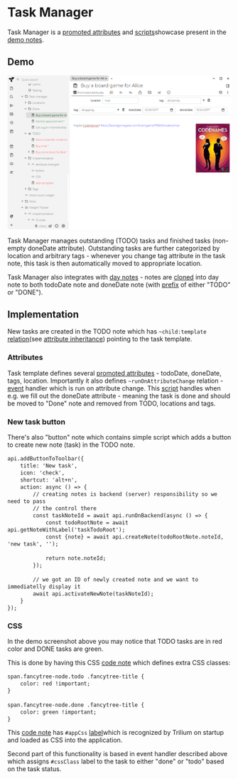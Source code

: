 # Task Manager
Task Manager is a [promoted attributes](../Attributes/Promoted%20Attributes.md) and [scripts](../../Scripting.md)showcase present in the [demo notes](../Database.md).

## Demo

![](Task%20Manager_task-manager.png)

Task Manager manages outstanding (TODO) tasks and finished tasks (non-empty doneDate attribute). Outstanding tasks are further categorized by location and arbitrary tags - whenever you change tag attribute in the task note, this task is then automatically moved to appropriate location.

Task Manager also integrates with [day notes](Day%20Notes.md) - notes are [cloned](../../Basic%20Concepts%20and%20Features/Notes/Cloning%20Notes.md) into day note to both todoDate note and doneDate note (with [prefix](../../Basic%20Concepts%20and%20Features/Navigation/Tree%20Concepts.md) of either "TODO" or "DONE").

## Implementation

New tasks are created in the TODO note which has `~child:template` [relation](../Attributes.md)(see [attribute inheritance](../Attributes/Attribute%20Inheritance.md)) pointing to the task template.

### Attributes

Task template defines several [promoted attributes](../Attributes/Promoted%20Attributes.md) - todoDate, doneDate, tags, location. Importantly it also defines `~runOnAttributeChange` relation - [event](../../Scripting/Events.md) handler which is run on attribute change. This [script](../../Scripting.md) handles when e.g. we fill out the doneDate attribute - meaning the task is done and should be moved to "Done" note and removed from TODO, locations and tags.

### New task button

There's also "button" note which contains simple script which adds a button to create new note (task) in the TODO note.

```
api.addButtonToToolbar({
    title: 'New task',
    icon: 'check',
    shortcut: 'alt+n',
    action: async () => {
        // creating notes is backend (server) responsibility so we need to pass
        // the control there
        const taskNoteId = await api.runOnBackend(async () => {
            const todoRootNote = await api.getNoteWithLabel('taskTodoRoot');
            const {note} = await api.createNote(todoRootNote.noteId, 'new task', '');

            return note.noteId;
        });

        // we got an ID of newly created note and we want to immediatelly display it
        await api.activateNewNote(taskNoteId);
    }
});
```

### CSS

In the demo screenshot above you may notice that TODO tasks are in red color and DONE tasks are green.

This is done by having this CSS [code note](../../Note%20Types/Code.md) which defines extra CSS classes:

```
span.fancytree-node.todo .fancytree-title {
    color: red !important;
}

span.fancytree-node.done .fancytree-title {
    color: green !important;
}
```

This [code note](../../Note%20Types/Code.md) has `#appCss` [label](../Attributes.md)which is recognized by Trilium on startup and loaded as CSS into the application.

Second part of this functionality is based in event handler described above which assigns `#cssClass` label to the task to either "done" or "todo" based on the task status.